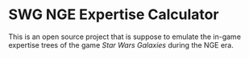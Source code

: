 # SWG NGE Expertise Calculator
This is an open source project that is suppose to emulate the in-game expertise trees of the game *Star Wars Galaxies* during the NGE era.
